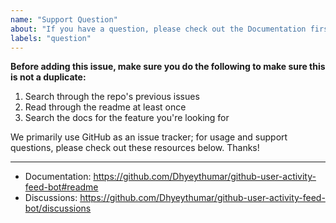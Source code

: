 ```yaml
---
name: "Support Question"
about: "If you have a question, please check out the Documentation first"
labels: "question"
---
```


**Before adding this issue, make sure you do the following to make sure this is not a duplicate:**

1. Search through the repo's previous issues
2. Read through the readme at least once
3. Search the docs for the feature you're looking for

We primarily use GitHub as an issue tracker; for usage and support questions, please check out these resources below. Thanks!

---

-   Documentation: https://github.com/Dhyeythumar/github-user-activity-feed-bot#readme
-   Discussions: https://github.com/Dhyeythumar/github-user-activity-feed-bot/discussions

